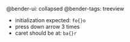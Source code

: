 @bender-ui: collapsed
@bender-tags: treeview

 * initialization expected: `fo{}o`
 * press down arrow 3 times
 * caret should be at: `ba{}r`